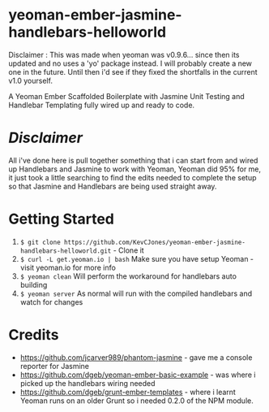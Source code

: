 yeoman-ember-jasmine-handlebars-helloworld
==========================================

Disclaimer : This was made when yeoman was v0.9.6... since then its updated and no uses a 'yo' package instead. I will probably create a new
one in the future. Until then i'd see if they fixed the shortfalls in the current v1.0 yourself.

A Yeoman Ember Scaffolded Boilerplate with Jasmine Unit Testing and Handlebar Templating fully wired up and ready to code.

*Disclaimer* 
============
All i've done here is pull together something that i can start from and wired up Handlebars and Jasmine to work with Yeoman,
Yeoman did 95% for me, it just took a little searching to find the edits needed to complete the setup so that Jasmine and Handlebars
are being used straight away. 

Getting Started
===============

1. ``$ git clone https://github.com/KevCJones/yeoman-ember-jasmine-handlebars-helloworld.git`` - Clone it
2. ``$ curl -L get.yeoman.io | bash`` Make sure you have setup Yeoman - visit yeoman.io for more info
3. ``$ yeoman clean`` Will perform the workaround for handlebars auto building
4. ``$ yeoman server`` As normal will run with the compiled handlebars and watch for changes


Credits
=======

* https://github.com/jcarver989/phantom-jasmine - gave me a console reporter for Jasmine
* https://github.com/dgeb/yeoman-ember-basic-example - was where i picked up the handlebars wiring needed
* https://github.com/dgeb/grunt-ember-templates - where i learnt Yeoman runs on an older Grunt so i needed 0.2.0 of the NPM module.

